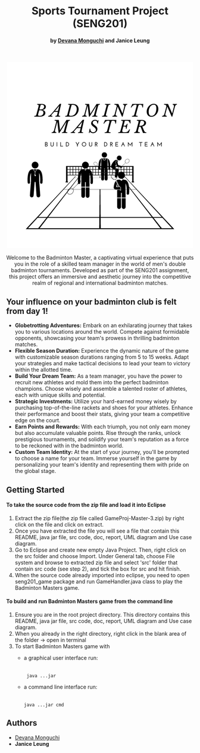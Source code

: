 <h1 align="center">Sports Tournament Project (SENG201)</h1>
<h4 align="center">by <a href="dmo118@uclive.ac.nz">Devana Monguchi</a> and Janice Leung</h4><br>
<p align="center";>
  <a href="https://gitpoint.co/">
    <img src="Badm.png" alt="Italian Trulli">
  </a>
</p>

<p align="center">
  Welcome to the Badminton Master, a captivating virtual experience that puts you in the role of a skilled team manager in the world of men's double badminton tournaments. Developed as part of the SENG201 assignment, this project offers an immersive and aesthetic journey into the competitive realm of regional and international badminton matches.
</p>

<p align="left">
  
Your influence on your badminton club is felt from day 1!
----------------------------------------------------
  <ul>
  <li><b>Globetrotting Adventures:</b> Embark on an exhilarating journey that takes you to various locations around the world. Compete against formidable opponents, showcasing your team's prowess in thrilling badminton matches.</li>
    <li><b>Flexible Season Duration:</b> Experience the dynamic nature of the game with customizable season durations ranging from 5 to 15 weeks. Adapt your strategies and make tactical decisions to lead your team to victory within the allotted time.</li>
    <li><b>Build Your Dream Team:</b> As a team manager, you have the power to recruit new athletes and mold them into the perfect badminton champions. Choose wisely and assemble a talented roster of athletes, each with unique skills and potential.</li>
    <li><b>Strategic Investments:</b> Utilize your hard-earned money wisely by purchasing top-of-the-line rackets and shoes for your athletes. Enhance their performance and boost their stats, giving your team a competitive edge on the court.</li>
    <li><b>Earn Points and Rewards:</b> With each triumph, you not only earn money but also accumulate valuable points. Rise through the ranks, unlock prestigious tournaments, and solidify your team's reputation as a force to be reckoned with in the badminton world.</li>
    <li><b>Custom Team Identity:</b> At the start of your journey, you'll be prompted to choose a name for your team. Immerse yourself in the game by personalizing your team's identity and representing them with pride on the global stage.</li>   
</ul>

<p align="left">
  
  
  
  

  
  
Getting Started
----------------------------------------------------
  
<h4><b>To take the source code from the zip file and load it into Eclipse</b></h4>

<ol>
<li>Extract the zip file(the zip file called GameProj-Master-3.zip) by right click on the file and click on extract.</li>
<li>Once you have extracted the file you will see a file that contain  this README, java jar file, src code, doc, report, UML diagram and Use case diagram.</li>
<li>Go to Eclipse and create new empty Java Project. Then, right click on the src folder and choose Import. Under General tab, choose File system and browse to extracted zip file and select 'src' folder that contain src code (see step 2), and tick the box for src and hit finish.</li>
<li>When the source code already imported into eclipse, you need to open seng201_game package and run GameHandler.java class to play the Badminton Masters game.</li>
</ol>

<h4><b>To build and run Badminton Masters game from the command line</b></h4>

 <ol>
  <li>Ensure you are in the root project directory. This directory contains  this README, java jar file, src code, doc, report, UML diagram and Use case diagram.</li>
  <li>When you already in the right directory, right click in the blank area of the folder -> open in terminal</li>
  <li>To start Badminton Masters game with</li> 
    
   <p>
   <ul>
     <li>a graphical user interface run:</li><br>
     
     java ...jar
     
  </ul>
  </p>
  <p>
  <ul> 
     <li>a command line interface run:</li><br>
     
    java ...jar cmd
    
  </ul>
  </p>
  
</ol>
  
</p>

Authors
-----------------------------------------------------
<ul>
  <li><a href="dmo118@uclive.ac.nz">Devana Monguchi</a></li> 
  <li><b>Janice Leung</b></li>
</ul>

</p>

